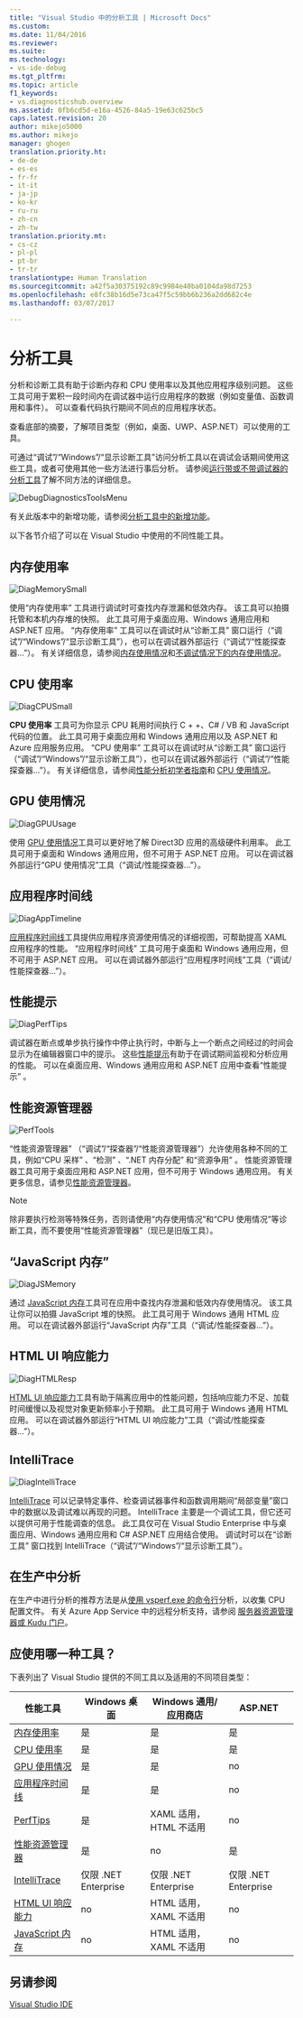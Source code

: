 ```yaml
---
title: "Visual Studio 中的分析工具 | Microsoft Docs"
ms.custom: 
ms.date: 11/04/2016
ms.reviewer: 
ms.suite: 
ms.technology:
- vs-ide-debug
ms.tgt_pltfrm: 
ms.topic: article
f1_keywords:
- vs.diagnosticshub.overview
ms.assetid: 0fb6cd5d-e16a-4526-84a5-19e63c625bc5
caps.latest.revision: 20
author: mikejo5000
ms.author: mikejo
manager: ghogen
translation.priority.ht:
- de-de
- es-es
- fr-fr
- it-it
- ja-jp
- ko-kr
- ru-ru
- zh-cn
- zh-tw
translation.priority.mt:
- cs-cz
- pl-pl
- pt-br
- tr-tr
translationtype: Human Translation
ms.sourcegitcommit: a42f5a30375192c89c9984e40ba0104da98d7253
ms.openlocfilehash: e8fc38b16d5e73ca47f5c59bb6b236a2dd682c4e
ms.lasthandoff: 03/07/2017

---
```

# <a name="profiling-tools"></a>分析工具
分析和诊断工具有助于诊断内存和 CPU 使用率以及其他应用程序级别问题。 这些工具可用于累积一段时间内在调试器中运行应用程序的数据（例如变量值、函数调用和事件）。 可以查看代码执行期间不同点的应用程序状态。  
  
 查看底部的摘要，了解项目类型（例如，桌面、UWP、ASP.NET）可以使用的工具。  
  
 可通过“调试”/“Windows”/“显示诊断工具”访问分析工具以在调试会话期间使用这些工具，或者可使用其他一些方法进行事后分析。  请参阅[运行带或不带调试器的分析工具](../profiling/running-profiling-tools-with-or-without-the-debugger.md)了解不同方法的详细信息。
  
 ![DebugDiagnosticsToolsMenu](../profiling/media/debugdiagnosticstoolsmenu.png "DebugDiagnosticsToolsMenu")
  
 有关此版本中的新增功能，请参阅[分析工具中的新增功能](../profiling/what-s-new-in-profiling-tools.md)。
  
 以下各节介绍了可以在 Visual Studio 中使用的不同性能工具。
  
## <a name="memory-usage"></a>内存使用率  
 ![DiagMemorySmall](../profiling/media/diagmemorysmall.png "DiagMemorySmall")  
  
 使用“内存使用率”  工具进行调试时可查找内存泄漏和低效内存。 该工具可以拍摄托管和本机内存堆的快照。 此工具可用于桌面应用、Windows 通用应用和 ASP.NET 应用。 “内存使用率”  工具可以在调试时从“诊断工具”  窗口运行（“调试”/“Windows”/“显示诊断工具”），也可以在调试器外部运行（“调试”/“性能探查器...”）。 有关详细信息，请参阅[内存使用情况](../profiling/memory-usage.md)和[不调试情况下的内存使用情况](../profiling/Memory-Usage-without-Debugging2.md)。  
  
## <a name="cpu-usage"></a>CPU 使用率  
 ![DiagCPUSmall](../profiling/media/diagcpusmall.png "DiagCPUSmall")  
  
 **CPU 使用率** 工具可为你显示 CPU 耗用时间执行 C + +、C# / VB 和 JavaScript 代码的位置。  此工具可用于桌面应用和 Windows 通用应用以及 ASP.NET 和 Azure 应用服务应用。 “CPU 使用率”  工具可以在调试时从“诊断工具”  窗口运行（“调试”/“Windows”/“显示诊断工具”），也可以在调试器外部运行（“调试”/“性能探查器...”）。 有关详细信息，请参阅[性能分析初学者指南](../profiling/beginners-guide-to-performance-profiling.md)和 [CPU 使用情况](../profiling/cpu-usage.md)。
  
## <a name="gpu-usage"></a>GPU 使用情况  
 ![DiagGPUUsage](../profiling/media/diaggpuusage.png "DiagGPUUsage")  
  
 使用 [GPU 使用情况](../debugger/gpu-usage.md)工具可以更好地了解 Direct3D 应用的高级硬件利用率。 此工具可用于桌面和 Windows 通用应用，但不可用于 ASP.NET 应用。 可以在调试器外部运行“GPU 使用情况”工具（“调试/性能探查器...”）。  
  
## <a name="application-timeline"></a>应用程序时间线  
 ![DiagAppTimeline](../profiling/media/diagapptimeline.png "DiagAppTimeline")  
  
 [应用程序时间线](../profiling/application-timeline.md)工具提供应用程序资源使用情况的详细视图，可帮助提高 XAML 应用程序的性能。 “应用程序时间线”  工具可用于桌面和 Windows 通用应用，但不可用于 ASP.NET 应用。 可以在调试器外部运行“应用程序时间线”工具（“调试/性能探查器...”）。
  
## <a name="perftips"></a>性能提示  
 ![DiagPerfTips](../profiling/media/diagperftips.png "DiagPerfTips")  
  
 调试器在断点或单步执行操作中停止执行时，中断与上一个断点之间经过的时间会显示为在编辑器窗口中的提示。 这些[性能提示](../profiling/perftips.md)有助于在调试期间监视和分析应用的性能。 可以在桌面应用、Windows 通用应用和 ASP.NET 应用中查看“性能提示”  。

## <a name="performance-explorer"></a>性能资源管理器  
 ![PerfTools](../profiling/media/perftools.png "PerfTools")  
  
 “性能资源管理器”  （“调试”/“探查器”/“性能资源管理器”）允许使用各种不同的工具，例如“CPU 采样” 、“检测”  、“.NET 内存分配” 和“资源争用” 。 性能资源管理器工具可用于桌面应用和 ASP.NET 应用，但不可用于 Windows 通用应用。 有关更多信息，请参见[性能资源管理器](../profiling/performance-explorer.md)。

 > [!NOTE]
 > 除非要执行检测等特殊任务，否则请使用“内存使用情况”和“CPU 使用情况”等诊断工具，而不要使用“性能资源管理器”（现已是旧版工具）。
  
## <a name="javascript-memory"></a>“JavaScript 内存”  
 ![DiagJSMemory](../profiling/media/diagjsmemory.png "DiagJSMemory")  
  
 通过 [JavaScript 内存](../profiling/javascript-memory.md)工具可在应用中查找内存泄漏和低效内存使用情况。 该工具让你可以拍摄 JavaScript 堆的快照。 此工具可用于 Windows 通用 HTML 应用。 可以在调试器外部运行“JavaScript 内存”工具（“调试/性能探查器...”）。  
  
## <a name="html-ui-responsiveness"></a>HTML UI 响应能力  
 ![DiagHTMLResp](../profiling/media/diaghtmlresp.png "DiagHTMLResp")  
  
 [HTML UI 响应能力](../profiling/html-ui-responsiveness.md)工具有助于隔离应用中的性能问题，包括响应能力不足、加载时间缓慢以及视觉对象更新频率小于预期。 此工具可用于 Windows 通用 HTML 应用。 可以在调试器外部运行“HTML UI 响应能力”工具（“调试/性能探查器...”）。  
  
## <a name="intellitrace"></a>IntelliTrace  
 ![DiagIntelliTrace](../profiling/media/diagintellitrace.png "DiagIntelliTrace")  
  
 [IntelliTrace](../debugger/intellitrace.md) 可以记录特定事件、检查调试器事件和函数调用期间“局部变量”窗口中的数据以及调试难以再现的问题。  IntelliTrace 主要是一个调试工具，但它还可以提供可用于性能调查的信息。 此工具仅可在 Visual Studio Enterprise 中与桌面应用、Windows 通用应用和 C# ASP.NET 应用结合使用。 调试时可以在“诊断工具”  窗口找到 IntelliTrace（“调试”/“Windows”/“显示诊断工具”）。  
  
## <a name="profiling-in-production"></a>在生产中分析  
 在生产中进行分析的推荐方法是从[使用 vsperf.exe 的命令行](../profiling/using-the-profiling-tools-from-the-command-line.md)分析，以收集 CPU 配置文件。 有关 Azure App Service 中的远程分析支持，请参阅 [服务器资源管理器或 Kudu 门户](https://azure.microsoft.com/en-us/blog/remote-profiling-support-in-azure-app-service/)。  
  
## <a name="which-tool-should-i-use"></a>应使用哪一种工具？  
 下表列出了 Visual Studio 提供的不同工具以及适用的不同项目类型：  
  
|性能工具|Windows 桌面|Windows 通用/应用商店|ASP.NET|  
|----------------------|---------------------|------------------------------|-------------|  
|[内存使用率](../profiling/memory-usage.md)|是|是|是|  
|[CPU 使用率](../profiling/cpu-usage.md)|是|是|是|  
|[GPU 使用情况](../debugger/gpu-usage.md)|是|是|no|  
|[应用程序时间线](../profiling/application-timeline.md)|是|是|no|  
|[PerfTips](../profiling/perftips.md)|是|XAML 适用，HTML 不适用|no|  
|[性能资源管理器](../profiling/performance-explorer.md)|是|no|是|  
|[IntelliTrace](../debugger/intellitrace.md)|仅限 .NET Enterprise|仅限 .NET Enterprise|仅限 .NET Enterprise|  
|[HTML UI 响应能力](../profiling/html-ui-responsiveness.md)|no|HTML 适用，XAML 不适用|no|  
|[JavaScript 内存](../profiling/javascript-memory.md)|no|HTML 适用，XAML 不适用|no|  
  
## <a name="see-also"></a>另请参阅  
 [Visual Studio IDE](../ide/visual-studio-ide.md)
